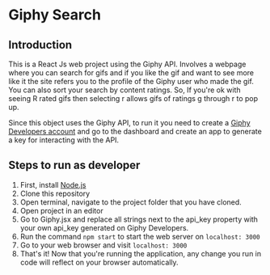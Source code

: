 
# Giphy Search

## Introduction
This is a React Js web project using the Giphy API. Involves a webpage where you can search for gifs and if you like the gif and want to see
more like it the site refers you to the profile of the Giphy user who made the gif. You can also sort your search by content ratings. So, If you're ok with seeing R rated gifs then selecting r allows gifs of ratings g through r to pop up.

Since this object uses the Giphy API, to run it you need to create a <a href="https://developers.giphy.com/">Giphy Developers account</a> and go to
the dashboard and create an app to generate a key for interacting with the API.

## Steps to run as developer
1. First, install <a href="https://nodejs.org/en/" target="_blank">Node.js</a>
2. Clone this repository
3. Open terminal, navigate to the project folder that you have cloned.
4. Open project in an editor
5. Go to Giphy.jsx and replace all strings next to the api_key property with your own api_key generated on Giphy Developers.
6. Run the command `npm start` to start the web server on `localhost: 3000`
7. Go to your web browser and visit `localhost: 3000`
8. That's it! Now that you're running the application, any change you run in code will reflect on your browser automatically.
